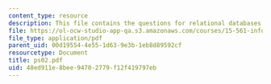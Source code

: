 ```yaml
---
content_type: resource
description: This file contains the questions for relational databases.
file: https://ol-ocw-studio-app-qa.s3.amazonaws.com/courses/15-561-information-technology-essentials-spring-2005/48ed911e8bee94702779f12f419797eb_ps02.pdf
file_type: application/pdf
parent_uid: 00d19554-4e55-1d63-9e3b-1eb8d89592cf
resourcetype: Document
title: ps02.pdf
uid: 48ed911e-8bee-9470-2779-f12f419797eb
---
```

